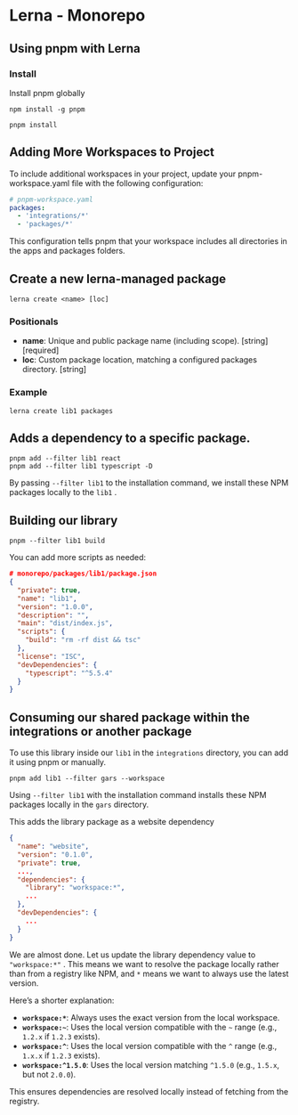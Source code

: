 # Lerna - Monorepo

## Using pnpm with Lerna

### Install
 Install pnpm globally
```shell
npm install -g pnpm

pnpm install
```


## Adding More Workspaces to Project

To include additional workspaces in your project, update your pnpm-workspace.yaml file with the following configuration:

```yaml
# pnpm-workspace.yaml
packages:
  - 'integrations/*'
  - 'packages/*'
```
This configuration tells pnpm that your workspace includes all directories in the apps and packages folders.

## Create a new lerna-managed package
`lerna create <name> [loc]`

### Positionals

- **name**: Unique and public package name (including scope). [string][required]  
- **loc**: Custom package location, matching a configured packages directory. [string]
  
### Example
```shell
lerna create lib1 packages
```

## Adds a dependency to a specific package.
```
pnpm add --filter lib1 react  
pnpm add --filter lib1 typescript -D
```
By passing `--filter lib1` to the installation command, we install these NPM packages locally to the `lib1` .

## Building our library

```
pnpm --filter lib1 build
```
You can add more scripts as needed:

```json
# monorepo/packages/lib1/package.json 
{
  "private": true,
  "name": "lib1",
  "version": "1.0.0",
  "description": "",
  "main": "dist/index.js",
  "scripts": {
    "build": "rm -rf dist && tsc"
  },
  "license": "ISC",
  "devDependencies": {
    "typescript": "^5.5.4"
  }
}
```


## Consuming our shared package within the integrations or another package
 To use this library inside our `lib1` in the `integrations` directory, you can add it using pnpm or manually.

 ```
pnpm add lib1 --filter gars --workspace
```
Using `--filter lib1` with the installation command installs these NPM packages locally in the `gars` directory.

This adds the library package as a website dependency
```json
{
  "name": "website",
  "version": "0.1.0",
  "private": true,
  ...,
  "dependencies": {
    "library": "workspace:*",
    ...
  },
  "devDependencies": {
    ...  
  }
}
```

We are almost done. Let us update the library dependency value to `"workspace:*"` . This means we want to resolve the package locally rather than from a registry like NPM, and `*` means we want to always use the latest version.

Here’s a shorter explanation:

- **`workspace:*`**: Always uses the exact version from the local workspace.  
- **`workspace:~`**: Uses the local version compatible with the `~` range (e.g., `1.2.x` if `1.2.3` exists).  
- **`workspace:^`**: Uses the local version compatible with the `^` range (e.g., `1.x.x` if `1.2.3` exists).  
- **`workspace:^1.5.0`**: Uses the local version matching `^1.5.0` (e.g., `1.5.x`, but not `2.0.0`).  

This ensures dependencies are resolved locally instead of fetching from the registry.


